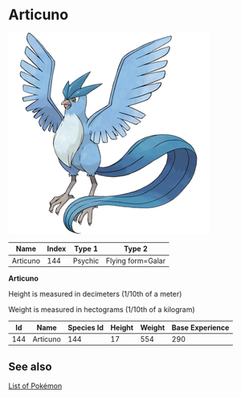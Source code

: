 # Articuno


![Articuno](images/144.png)

| **Name** | **Index** | **Type 1** | **Type 2** |
|----|----|----|----|
| Articuno | 144 | Psychic | Flying form=Galar  |

**Articuno** 


Height is measured in decimeters (1/10th of a meter)

Weight is measured in hectograms (1/10th of a kilogram)

| **Id** | **Name** | **Species Id** | **Height** | **Weight** | **Base Experience** |
|--------|----------|----------------|------------|------------|---------------------|
| 144 | Articuno | 144 | 17 | 554 | 290 |


## See also

[List of Pokémon](../pokemon.md)
